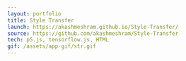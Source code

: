 ```yaml
---
layout: portfolio
title: Style Transfer
launch: https://akashmeshram.github.io/Style-Transfer/
source: https://github.com/akashmeshram/Style-Transfer
tech: p5.js, tensorflow.js, HTML
gif: /assets/app-gif/str.gif
---
```


